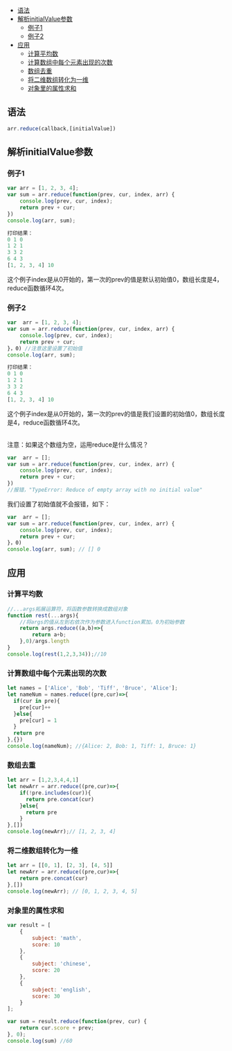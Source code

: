 
<!-- @import "[TOC]" {cmd="toc" depthFrom=1 depthTo=6 orderedList=false} -->

<!-- code_chunk_output -->

- [语法](#语法)
- [解析initialValue参数](#解析initialvalue参数)
  - [例子1](#例子1)
  - [例子2](#例子2)
- [应用](#应用)
  - [计算平均数](#计算平均数)
  - [计算数组中每个元素出现的次数](#计算数组中每个元素出现的次数)
  - [数组去重](#数组去重)
  - [将二维数组转化为一维](#将二维数组转化为一维)
  - [对象里的属性求和](#对象里的属性求和)

<!-- /code_chunk_output -->

## 语法
```javascript
arr.reduce(callback,[initialValue])
```
## 解析initialValue参数
### 例子1
```javascript
var arr = [1, 2, 3, 4];
var sum = arr.reduce(function(prev, cur, index, arr) {
	console.log(prev, cur, index);
	return prev + cur;
})
console.log(arr, sum);
```
```javascript
打印结果：
0 1 0
1 2 1
3 3 2
6 4 3
[1, 2, 3, 4] 10
```
这个例子index是从0开始的，第一次的prev的值是默认初始值0，数组长度是4，reduce函数循环4次。
### 例子2
```javascript
var  arr = [1, 2, 3, 4];
var sum = arr.reduce(function(prev, cur, index, arr) {
    console.log(prev, cur, index);
    return prev + cur;
}，0) //注意这里设置了初始值
console.log(arr, sum);
```
```javascript
打印结果：
0 1 0
1 2 1
3 3 2
6 4 3
[1, 2, 3, 4] 10
```
这个例子index是从0开始的，第一次的prev的值是我们设置的初始值0，数组长度是4，reduce函数循环4次。<br><br>

注意：如果这个数组为空，运用reduce是什么情况？
```javascript
var  arr = [];
var sum = arr.reduce(function(prev, cur, index, arr) {
	console.log(prev, cur, index);
	return prev + cur;
})
//报错，"TypeError: Reduce of empty array with no initial value"
```
我们设置了初始值就不会报错，如下：
```javascript
var  arr = [];
var sum = arr.reduce(function(prev, cur, index, arr) {
    console.log(prev, cur, index);
    return prev + cur;
}，0)
console.log(arr, sum); // [] 0
```
## 应用

### 计算平均数
```javascript
//...args拓展运算符，将函数参数转换成数组对象
function rest(...args){
	//将args的值从左到右依次作为参数进入function累加。0为初始参数
	return args.reduce((a,b)=>{
		return a+b;
	},0)/args.length
}
console.log(rest(1,2,3,34));//10
```

### 计算数组中每个元素出现的次数
```javascript
let names = ['Alice', 'Bob', 'Tiff', 'Bruce', 'Alice'];
let nameNum = names.reduce((pre,cur)=>{
  if(cur in pre){
    pre[cur]++
  }else{
    pre[cur] = 1 
  }
  return pre
},{})
console.log(nameNum); //{Alice: 2, Bob: 1, Tiff: 1, Bruce: 1}
```
### 数组去重
```javascript
let arr = [1,2,3,4,4,1]
let newArr = arr.reduce((pre,cur)=>{
    if(!pre.includes(cur)){
      return pre.concat(cur)
    }else{
      return pre
    }
},[])
console.log(newArr);// [1, 2, 3, 4]
```
### 将二维数组转化为一维
```javascript
let arr = [[0, 1], [2, 3], [4, 5]]
let newArr = arr.reduce((pre,cur)=>{
    return pre.concat(cur)
},[])
console.log(newArr); // [0, 1, 2, 3, 4, 5]
```
### 对象里的属性求和
```javascript
var result = [
    {
        subject: 'math',
        score: 10
    },
    {
        subject: 'chinese',
        score: 20
    },
    {
        subject: 'english',
        score: 30
    }
];

var sum = result.reduce(function(prev, cur) {
    return cur.score + prev;
}, 0);
console.log(sum) //60
```